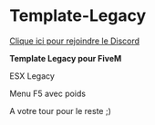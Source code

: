 # Template-Legacy

[Clique ici pour rejoindre le Discord](https://discord.gg/5dev)

<p><strong>Template Legacy pour FiveM</strong></p> 
<p>ESX Legacy</p>
<p>Menu F5 avec poids</p>
<p>A votre tour pour le reste ;)</p>
 
